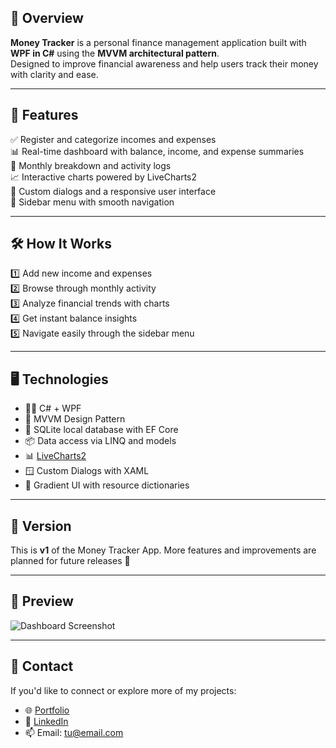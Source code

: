 ## 🧾 Overview

**Money Tracker** is a personal finance management application built with **WPF in C#** using the **MVVM architectural pattern**.  
Designed to improve financial awareness and help users track their money with clarity and ease.

---

## 🌟 Features

✅ Register and categorize incomes and expenses  
📊 Real-time dashboard with balance, income, and expense summaries  
📅 Monthly breakdown and activity logs  
📈 Interactive charts powered by LiveCharts2  
💬 Custom dialogs and a responsive user interface  
🧭 Sidebar menu with smooth navigation  

---

## 🛠 How It Works

1️⃣ Add new income and expenses  
2️⃣ Browse through monthly activity  
3️⃣ Analyze financial trends with charts  
4️⃣ Get instant balance insights  
5️⃣ Navigate easily through the sidebar menu

---

## 🖥️ Technologies

- 👨‍💻 C# + WPF  
- 📐 MVVM Design Pattern
- 🧩 SQLite local database with EF Core
- 📦 Data access via LINQ and models
- 📊 [LiveCharts2](https://livecharts.dev)  
- 🪟 Custom Dialogs with XAML  
- 🌈 Gradient UI with resource dictionaries

---

## 📂 Version

This is **v1** of the Money Tracker App. More features and improvements are planned for future releases 🚀

---

## 📸 Preview

![Dashboard Screenshot](https://tuimagen.com/moneytracker-dashboard-preview.png)

---

## 📩 Contact

If you'd like to connect or explore more of my projects:

- 🌐 [Portfolio](https://tuportafolio.com/)
- 💼 [LinkedIn](https://linkedin.com/in/tuusuario/)
- 📫 Email: tu@email.com
